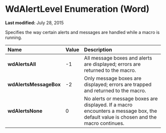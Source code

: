 
# WdAlertLevel Enumeration (Word)

 **Last modified:** July 28, 2015

Specifies the way certain alerts and messages are handled while a macro is running.


|**Name**|**Value**|**Description**|
|:-----|:-----|:-----|
| **wdAlertsAll**|-1|All message boxes and alerts are displayed; errors are returned to the macro.|
| **wdAlertsMessageBox**|-2|Only message boxes are displayed; errors are trapped and returned to the macro.|
| **wdAlertsNone**|0|No alerts or message boxes are displayed. If a macro encounters a message box, the default value is chosen and the macro continues.|
